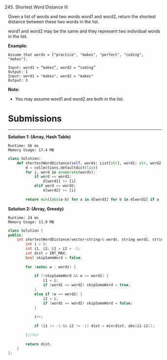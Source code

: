 245. Shortest Word Distance III

Given a list of words and two words word1 and word2, return the shortest distance between these two words in the list.

word1 and word2 may be the same and they represent two individual words in the list.

**Example:**
```
Assume that words = ["practice", "makes", "perfect", "coding", "makes"].

Input: word1 = “makes”, word2 = “coding”
Output: 1
Input: word1 = "makes", word2 = "makes"
Output: 3
```

**Note:**

* You may assume word1 and word2 are both in the list.

# Submissions
---
**Solution 1: (Array, Hash Table)**
```
Runtime: 56 ms
Memory Usage: 17.4 MB
```
```python
class Solution:
    def shortestWordDistance(self, words: List[str], word1: str, word2: str) -> int:
        d = collections.defaultdict(list)
        for i, word in enumerate(words):
            if word == word1:
                d[word1] += [i]
            elif word == word2:
                d[word2] += [i]
        
        return min([abs(a-b) for a in d[word1] for b in d[word2] if a != b])
```

**Solution 2: (Array, Greedy)**
```
Runtime: 24 ms
Memory Usage: 11.9 MB
```
```c++
class Solution {
public:
    int shortestWordDistance(vector<string>& words, string word1, string word2) {
        int i = 0;
        int i1, i2; i1 = i2 = -1;
        int dist = INT_MAX;
        bool skipSameWord = false;
        
        for (auto& w : words) {
            
            if (!skipSameWord && w == word1) {
                i1 = i;
                if (word1 == word2) skipSameWord = true;
            }
            else if (w == word2) {
                i2 = i;
                if (word1 == word2) skipSameWord = false;
            }
            
            i++;
            
            if (i1 != -1 && i2 != -1) dist = min(dist, abs(i1-i2));
            
        }//for
        
        return dist;
    }
};
```